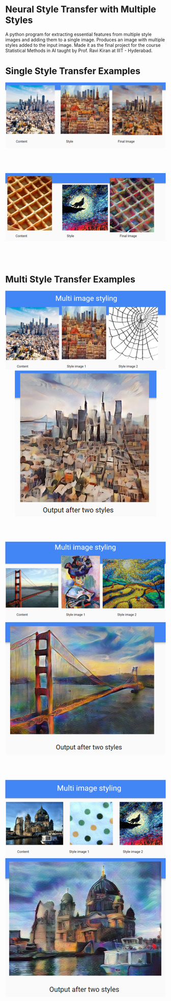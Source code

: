 # Neural Style Transfer with Multiple Styles
A python program for extracting essential features from multiple style images and adding them to a single image. Produces an image with multiple styles added to the input image. Made it as the final project for the course Statistical Methods in AI taught by Prof. Ravi Kiran at IIIT - Hyderabad.


# Single Style Transfer Examples
<p align="center">
  <img src="imgs/1.png"/>
</p><p>&nbsp;</p><p>&nbsp;</p>
<p align="center">
  <img src="imgs/2.png"/>
</p><p>&nbsp;</p><p>&nbsp;</p>

# Multi Style Transfer Examples
<p align="center">
  <img src="imgs/multi1.png"/>
  <img src="imgs/multi2.png"/>
</p><p>&nbsp;</p><p>&nbsp;</p>

<p align="center">
  <img src="imgs/multi3.png"/>
  <img src="imgs/multi4.png"/>
</p><p>&nbsp;</p><p>&nbsp;</p>

<p align="center">
  <img src="imgs/multi5.png"/>
  <img src="imgs/multi6.png"/>
</p><p>&nbsp;</p><p>&nbsp;</p>

